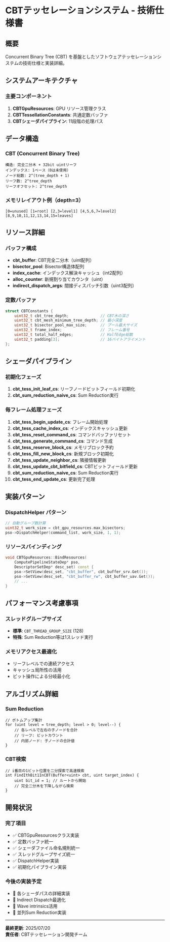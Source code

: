 # CBTテッセレーションシステム - 技術仕様書

## 概要
Concurrent Binary Tree (CBT) を基盤としたソフトウェアテッセレーションシステムの技術仕様と実装詳細。

## システムアーキテクチャ

### 主要コンポーネント
1. **CBTGpuResources**: GPU リソース管理クラス
2. **CBTTessellationConstants**: 共通定数バッファ
3. **CBTシェーダパイプライン**: 11段階の処理パス

## データ構造

### CBT (Concurrent Binary Tree)
```
構造: 完全二分木 + 32bit uintリーフ
インデックス: 1ベース（0は未使用）
ノード総数: 2^(tree_depth + 1)
リーフ数: 2^tree_depth
リーフオフセット: 2^tree_depth
```

### メモリレイアウト例（depth=3）
```
[0=unused] [1=root] [2,3=level1] [4,5,6,7=level2] [8,9,10,11,12,13,14,15=leaves]
```

## リソース詳細

### バッファ構成
- **cbt_buffer**: CBT完全二分木（uint配列）
- **bisector_pool**: Bisector構造体配列
- **index_cache**: インデックス解決キャッシュ（int2配列）
- **alloc_counter**: 新規割り当てカウンタ（uint）
- **indirect_dispatch_args**: 間接ディスパッチ引数（uint3配列）

### 定数バッファ
```cpp
struct CBTConstants {
    uint32_t cbt_tree_depth;              // CBT木の深さ
    uint32_t cbt_mesh_minimum_tree_depth; // 最小深度
    uint32_t bisector_pool_max_size;      // プール最大サイズ
    uint32_t frame_index;                 // フレーム番号
    uint32_t total_half_edges;            // HalfEdge総数
    uint32_t padding[3];                  // 16バイトアライメント
};
```

## シェーダパイプライン

### 初期化フェーズ
1. **cbt_tess_init_leaf_cs**: リーフノードビットフィールド初期化
2. **cbt_sum_reduction_naive_cs**: Sum Reduction実行

### 毎フレーム処理フェーズ
1. **cbt_tess_begin_update_cs**: フレーム開始処理
2. **cbt_tess_cache_index_cs**: インデックスキャッシュ更新
3. **cbt_tess_reset_command_cs**: コマンドバッファリセット
4. **cbt_tess_generate_command_cs**: コマンド生成
5. **cbt_tess_reserve_block_cs**: メモリブロック予約
6. **cbt_tess_fill_new_block_cs**: 新規ブロック初期化
7. **cbt_tess_update_neighbor_cs**: 隣接情報更新
8. **cbt_tess_update_cbt_bitfield_cs**: CBTビットフィールド更新
9. **cbt_sum_reduction_naive_cs**: Sum Reduction実行
10. **cbt_tess_end_update_cs**: 更新完了処理

## 実装パターン

### DispatchHelper パターン
```cpp
// 自動グループ数計算
uint32_t work_size = cbt_gpu_resources.max_bisectors;
pso->DispatchHelper(command_list, work_size, 1, 1);
```

### リソースバインディング
```cpp
void CBTGpuResources::BindResources(
    ComputePipelineStateDep* pso, 
    DescriptorSetDep* desc_set) const {
    pso->SetView(desc_set, "cbt_buffer", cbt_buffer_srv.Get());
    pso->SetView(desc_set, "cbt_buffer_rw", cbt_buffer_uav.Get());
    // ...
}
```

## パフォーマンス考慮事項

### スレッドグループサイズ
- **標準**: `CBT_THREAD_GROUP_SIZE` (128)
- **特殊**: Sum Reduction等は1スレッド実行

### メモリアクセス最適化
- リーフレベルでの連続アクセス
- キャッシュ局所性の活用
- ビット操作による分岐最小化

## アルゴリズム詳細

### Sum Reduction
```hlsl
// ボトムアップ集計
for (uint level = tree_depth; level > 0; level--) {
    // 各レベルで左右の子ノードを合計
    // リーフ: ビットカウント
    // 内部ノード: 子ノードの合計値
}
```

### CBT検索
```hlsl
// i番目の1ビット位置を二分探索で高速検索
int FindIthBit1InCBT(Buffer<uint> cbt, uint target_index) {
    uint bit_id = 1; // ルートから開始
    // 完全二分木を下降しながら検索
}
```

## 開発状況

### 完了項目
- ✅ CBTGpuResourcesクラス実装
- ✅ 定数バッファ統一
- ✅ シェーダファイル命名規則統一
- ✅ スレッドグループサイズ統一
- ✅ DispatchHelper実装
- ✅ 初期化パイプライン実装

### 今後の実装予定
- 🔄 各シェーダパスの詳細実装
- 🔄 Indirect Dispatch最適化
- 🔄 Wave intrinsics活用
- 🔄 並列Sum Reduction実装

---

**最終更新**: 2025/07/20  
**責任者**: CBTテッセレーション開発チーム
